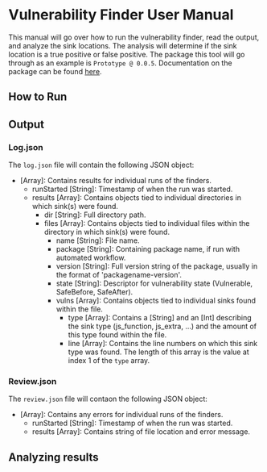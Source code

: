 # Vulnerability Finder User Manual

This manual will go over how to run the vulnerability finder, read the output, and analyze the sink locations. The analysis will determine if the sink location is a true positive or false positive. The package this tool will go through as an example is `Prototype @ 0.0.5`. Documentation on the package can be found [here](https://www.npmjs.com/package/prototype).

## How to Run



## Output

### Log.json

The `log.json` file will contain the following JSON object:

- \[Array\]: Contains results for individual runs of the finders.
  - runStarted \[String\]: Timestamp of when the run was started.
  - results \[Array\]: Contains objects tied to individual directories in which sink(s) were found.
    - dir \[String\]: Full directory path.
    - files \[Array\]: Contains objects tied to individual files within the directory in which sink(s) were found.
      - name \[String\]: File name.
      - package \[String\]: Containing package name, if run with automated workflow.
      - version \[String\]: Full version string of the package, usually in the format of 'packagename-version'.
      - state \[String\]: Descriptor for vulnerability state (Vulnerable, SafeBefore, SafeAfter).
      - vulns \[Array\]: Contains objects tied to individual sinks found within the file.
        - type \[Array\]: Contains a \[String\] and an \[Int\] describing the sink type (js_function, js_extra, ...) and the amount of this type found within the file.
        - line \[Array\]: Contains the line numbers on which this sink type was found. The length of this array is the value at index 1 of the `type` array.

### Review.json

The `review.json` file will contaon the following JSON object:

* \[Array\]: Contains any errors for individual runs of the finders.
  * runStarted \[String\]: Timestamp of when the run was started.
  * results \[Array\]: Contains string of file location and error message.



## Analyzing results

